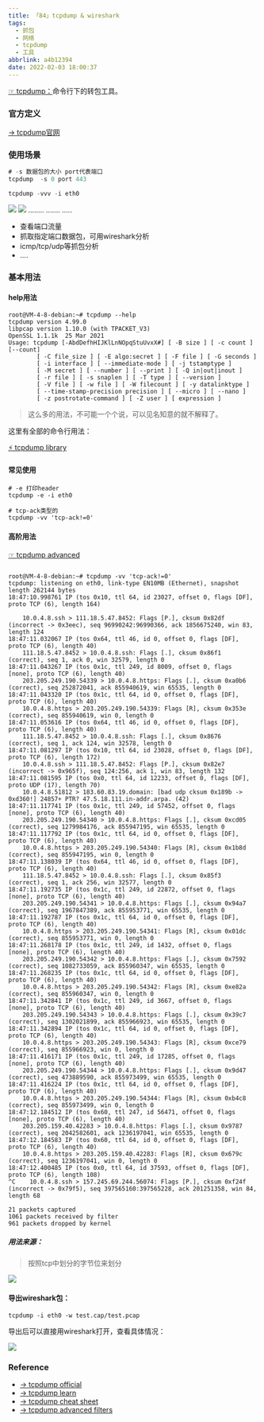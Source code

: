 ```yaml
---
title: 「84」tcpdump & wireshark
tags:
  - 抓包
  - 网络
  - tcpdump
  - 工具
abbrlink: a4b12394
date: 2022-02-03 18:00:37
---
```



[☞ tcpdump：](https://zh.wikipedia.org/wiki/Tcpdump)命令行下的转包工具。

<!--more-->

### 官方定义
[→ tcpdump官网](https://www.tcpdump.org/)

### 使用场景

```go
# -s 数据包的大小 port代表端口
tcpdump  -s 0 port 443

tcpdump -vvv -i eth0 
```
![](https://github.com/crab21/Images/tree/master/2022/clipboard_20220203_061422.png)
![](https://github.com/crab21/Images/tree/master/2022/clipboard_20220203_062657.png)
........
.......
.....

* 查看端口流量
* 抓取指定端口数据包，可用wireshark分析
* icmp/tcp/udp等抓包分析
* ....

### 基本用法

#### help用法

```
root@VM-4-8-debian:~# tcpdump --help
tcpdump version 4.99.0
libpcap version 1.10.0 (with TPACKET_V3)
OpenSSL 1.1.1k  25 Mar 2021
Usage: tcpdump [-AbdDefhHIJKlLnNOpqStuUvxX#] [ -B size ] [ -c count ] [--count]
		[ -C file_size ] [ -E algo:secret ] [ -F file ] [ -G seconds ]
		[ -i interface ] [ --immediate-mode ] [ -j tstamptype ]
		[ -M secret ] [ --number ] [ --print ] [ -Q in|out|inout ]
		[ -r file ] [ -s snaplen ] [ -T type ] [ --version ]
		[ -V file ] [ -w file ] [ -W filecount ] [ -y datalinktype ]
		[ --time-stamp-precision precision ] [ --micro ] [ --nano ]
		[ -z postrotate-command ] [ -Z user ] [ expression ]
```

>这么多的用法，不可能一个个说，可以见名知意的就不解释了。

这里有全部的命令行用法：

[⚡️ tcpdump library](https://packetlife.net/media/library/12/tcpdump.pdf)

#### 常见使用

```
# -e 打印header
tcpdump -e -i eth0  

# tcp-ack类型的
tcpdump -vv 'tcp-ack!=0' 
```


#### 高阶用法

[☞ tcpdump advanced](https://blog.wains.be/2007/2007-10-01-tcpdump-advanced-filters/)

```shell

root@VM-4-8-debian:~# tcpdump -vv 'tcp-ack!=0'
tcpdump: listening on eth0, link-type EN10MB (Ethernet), snapshot length 262144 bytes
18:47:10.998761 IP (tos 0x10, ttl 64, id 23027, offset 0, flags [DF], proto TCP (6), length 164)

    10.0.4.8.ssh > 111.18.5.47.8452: Flags [P.], cksum 0x82df (incorrect -> 0x3eec), seq 96990242:96990366, ack 1856675240, win 83, length 124
18:47:11.032067 IP (tos 0x64, ttl 46, id 0, offset 0, flags [DF], proto TCP (6), length 40)
    111.18.5.47.8452 > 10.0.4.8.ssh: Flags [.], cksum 0x86f1 (correct), seq 1, ack 0, win 32579, length 0
18:47:11.043267 IP (tos 0x1c, ttl 249, id 8009, offset 0, flags [none], proto TCP (6), length 40)
    203.205.249.190.54339 > 10.0.4.8.https: Flags [.], cksum 0xa0b6 (correct), seq 252872041, ack 855940619, win 65535, length 0
18:47:11.043320 IP (tos 0x1c, ttl 64, id 0, offset 0, flags [DF], proto TCP (6), length 40)
    10.0.4.8.https > 203.205.249.190.54339: Flags [R], cksum 0x353e (correct), seq 855940619, win 0, length 0
18:47:11.053616 IP (tos 0x64, ttl 46, id 0, offset 0, flags [DF], proto TCP (6), length 40)
    111.18.5.47.8452 > 10.0.4.8.ssh: Flags [.], cksum 0x8676 (correct), seq 1, ack 124, win 32578, length 0
18:47:11.081297 IP (tos 0x10, ttl 64, id 23028, offset 0, flags [DF], proto TCP (6), length 172)
    10.0.4.8.ssh > 111.18.5.47.8452: Flags [P.], cksum 0x82e7 (incorrect -> 0x965f), seq 124:256, ack 1, win 83, length 132
18:47:11.081595 IP (tos 0x0, ttl 64, id 12233, offset 0, flags [DF], proto UDP (17), length 70)
    10.0.4.8.51812 > 183.60.83.19.domain: [bad udp cksum 0x189b -> 0xd360!] 24857+ PTR? 47.5.18.111.in-addr.arpa. (42)
18:47:11.117741 IP (tos 0x1c, ttl 249, id 57452, offset 0, flags [none], proto TCP (6), length 40)
    203.205.249.190.54340 > 10.0.4.8.https: Flags [.], cksum 0xcd05 (correct), seq 1279984176, ack 855947195, win 65535, length 0
18:47:11.117792 IP (tos 0x1c, ttl 64, id 0, offset 0, flags [DF], proto TCP (6), length 40)
    10.0.4.8.https > 203.205.249.190.54340: Flags [R], cksum 0x1b8d (correct), seq 855947195, win 0, length 0
18:47:11.138039 IP (tos 0x64, ttl 46, id 0, offset 0, flags [DF], proto TCP (6), length 40)
    111.18.5.47.8452 > 10.0.4.8.ssh: Flags [.], cksum 0x85f3 (correct), seq 1, ack 256, win 32577, length 0
18:47:11.192735 IP (tos 0x1c, ttl 249, id 22872, offset 0, flags [none], proto TCP (6), length 40)
    203.205.249.190.54341 > 10.0.4.8.https: Flags [.], cksum 0x94a7 (correct), seq 1967847389, ack 855953771, win 65535, length 0
18:47:11.192787 IP (tos 0x1c, ttl 64, id 0, offset 0, flags [DF], proto TCP (6), length 40)
    10.0.4.8.https > 203.205.249.190.54341: Flags [R], cksum 0x01dc (correct), seq 855953771, win 0, length 0
18:47:11.268178 IP (tos 0x1c, ttl 249, id 1432, offset 0, flags [none], proto TCP (6), length 40)
    203.205.249.190.54342 > 10.0.4.8.https: Flags [.], cksum 0x7592 (correct), seq 1082733059, ack 855960347, win 65535, length 0
18:47:11.268235 IP (tos 0x1c, ttl 64, id 0, offset 0, flags [DF], proto TCP (6), length 40)
    10.0.4.8.https > 203.205.249.190.54342: Flags [R], cksum 0xe82a (correct), seq 855960347, win 0, length 0
18:47:11.342841 IP (tos 0x1c, ttl 249, id 3667, offset 0, flags [none], proto TCP (6), length 40)
    203.205.249.190.54343 > 10.0.4.8.https: Flags [.], cksum 0x39c7 (correct), seq 1302021899, ack 855966923, win 65535, length 0
18:47:11.342894 IP (tos 0x1c, ttl 64, id 0, offset 0, flags [DF], proto TCP (6), length 40)
    10.0.4.8.https > 203.205.249.190.54343: Flags [R], cksum 0xce79 (correct), seq 855966923, win 0, length 0
18:47:11.416171 IP (tos 0x1c, ttl 249, id 17285, offset 0, flags [none], proto TCP (6), length 40)
    203.205.249.190.54344 > 10.0.4.8.https: Flags [.], cksum 0x9d47 (correct), seq 473889590, ack 855973499, win 65535, length 0
18:47:11.416224 IP (tos 0x1c, ttl 64, id 0, offset 0, flags [DF], proto TCP (6), length 40)
    10.0.4.8.https > 203.205.249.190.54344: Flags [R], cksum 0xb4c8 (correct), seq 855973499, win 0, length 0
18:47:12.184512 IP (tos 0x60, ttl 247, id 56471, offset 0, flags [none], proto TCP (6), length 40)
    203.205.159.40.42283 > 10.0.4.8.https: Flags [.], cksum 0x9787 (correct), seq 2042582601, ack 1236197041, win 65535, length 0
18:47:12.184583 IP (tos 0x60, ttl 64, id 0, offset 0, flags [DF], proto TCP (6), length 40)
    10.0.4.8.https > 203.205.159.40.42283: Flags [R], cksum 0x679c (correct), seq 1236197041, win 0, length 0
18:47:12.400485 IP (tos 0x0, ttl 64, id 37593, offset 0, flags [DF], proto TCP (6), length 108)
^C    10.0.4.8.ssh > 157.245.69.244.56074: Flags [P.], cksum 0xf24f (incorrect -> 0x79f5), seq 397565160:397565228, ack 201251358, win 84, length 68

21 packets captured
1061 packets received by filter
961 packets dropped by kernel
```

##### 用法来源：

>按照tcp中划分的字节位来划分

![](https://github.com/crab21/Images/tree/master/2022/clipboard_20220203_065122.png)

#### 导出wireshark包：

```shell
tcpdump -i eth0 -w test.cap/test.pcap
```

导出后可以直接用wireshark打开，查看具体情况：

![](https://github.com/crab21/Images/tree/master/2022/clipboard_20220203_065536.png)

### Reference

* [→ tcpdump official](https://www.tcpdump.org/index.html#documentation)
* [→ tcpdump learn](https://wizardzines.com/zines/tcpdump/)
* [→ tcpdump cheat sheet](https://blog.wains.be/2007/2007-10-01-tcpdump-advanced-filters/)
* [→ tcpdump advanced filters](https://blog.wains.be/2007/2007-10-01-tcpdump-advanced-filters/)




